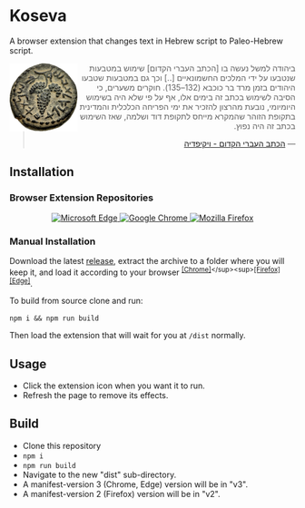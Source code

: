 # Koseva

A browser extension that changes text in Hebrew script to Paleo-Hebrew script.

<img src="doc/zuz.png" width=120 height=120 align=left />
<blockquote dir="rtl">
ביהודה למשל נעשה בו [הכתב העברי הקדום] שימוש במטבעות שנטבעו על ידי המלכים החשמונאיים [..] וכך גם במטבעות שטבעו היהודים בזמן מרד בר כוכבא (132–135). חוקרים משערים, כי הסיבה לשימוש בכתב זה בימים אלו, אף על פי שלא היה בשימוש היומיומי, נובעת מהרצון להזכיר את ימי הפריחה הכלכלית והמדינית בתקופת הזוהר שהמקרא מייחס לתקופת דוד ושלמה, שאז השימוש בכתב זה היה נפוץ.

― [הכתב העברי הקדום - ויקיפדיה](https://he.wikipedia.org/wiki/%D7%94%D7%9B%D7%AA%D7%91_%D7%94%D7%A2%D7%91%D7%A8%D7%99_%D7%94%D7%A7%D7%93%D7%95%D7%9D#:~:text=%D7%91%D7%99%D7%94%D7%95%D7%93%D7%94%20%D7%9C%D7%9E%D7%A9%D7%9C%20%D7%A0%D7%A2%D7%A9%D7%94,%D7%96%D7%94%20%D7%94%D7%99%D7%94%20%D7%A0%D7%A4%D7%95%D7%A5.)

</blockquote>

## Installation

### Browser Extension Repositories

<p align=center>
  <a href="https://chrome.google.com/webstore/detail/cfmmdplbmnmbjdjjbnihnjldbckgeekc">
    <img src="https://upload.wikimedia.org/wikipedia/commons/9/98/Microsoft_Edge_logo_%282019%29.svg" alt="Microsoft Edge" width=64 height=64 />
    <img src="https://upload.wikimedia.org/wikipedia/commons/e/e1/Google_Chrome_icon_%28February_2022%29.svg" alt="Google Chrome" width=64 height=64 />
  </a>
  <a href="https://addons.mozilla.org/firefox/addon/koseva">
    <img src="https://upload.wikimedia.org/wikipedia/commons/a/a0/Firefox_logo%2C_2019.svg" alt="Mozilla Firefox" width=64 height=64 />
  </a>
</p>

### Manual Installation

Download the latest [release](https://github.com/yehuthi/koseva/releases), extract the archive to a folder where you will keep it, and load it according to your browser <sup>[\[Chrome\]](https://developer.chrome.com/docs/extensions/mv3/getstarted/#:~:text=Open%20the%20Extension,the%20extension%20directory.)</sup><sup>[\[Firefox\]](https://developer.mozilla.org/en-US/docs/Mozilla/Add-ons/WebExtensions/Your_first_WebExtension#installing)</sup><sup>[\[Edge\]](https://docs.microsoft.com/en-us/microsoft-edge/extensions-chromium/getting-started/extension-sideloading)</sup>.

To build from source clone and run:

```shell
npm i && npm run build
```

Then load the extension that will wait for you at `/dist` normally.

## Usage

- Click the extension icon when you want it to run.
- Refresh the page to remove its effects.

## Build

- Clone this repository
- `npm i`
- `npm run build`
- Navigate to the new "dist" sub-directory.
- A manifest-version 3 (Chrome, Edge) version will be in "v3".
- A manifest-version 2 (Firefox) version will be in "v2".
